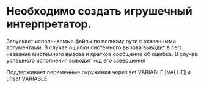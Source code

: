 # Необходимо создать игрушечный интерпретатор.

Запускает испольняемые файлы по полному пути с указанными аргументами.
В случае ошибки системного вызова выводит в cerr название мистемного вызова и краткое сообщение об ошибке. В случае успешного исполнения выводит код его завершения

Поддерживает переменные окружения через set VARIABLE [VALUE] и unset VARIABLE

